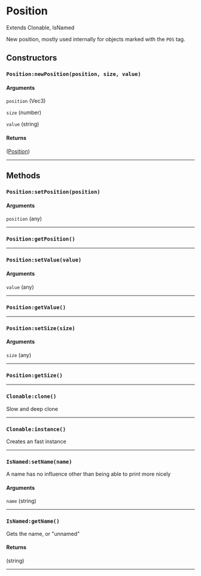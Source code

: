 # Position
Extends Clonable, IsNamed

New position, mostly used internally for objects marked with the `POS` tag.
## Constructors
### `Position:newPosition(position, size, value)`

#### Arguments
`position` (Vec3) 

`size` (number) 

`value` (string) 

#### Returns
([Position](https://3dreamengine.github.io/3DreamEngine/docu/classes/position)) 


_________________

## Methods
### `Position:setPosition(position)`

#### Arguments
`position` (any) 


_________________

### `Position:getPosition()`


_________________

### `Position:setValue(value)`

#### Arguments
`value` (any) 


_________________

### `Position:getValue()`


_________________

### `Position:setSize(size)`

#### Arguments
`size` (any) 


_________________

### `Position:getSize()`


_________________

### `Clonable:clone()`
Slow and deep clone

_________________

### `Clonable:instance()`
Creates an fast instance

_________________

### `IsNamed:setName(name)`
A name has no influence other than being able to print more nicely
#### Arguments
`name` (string) 


_________________

### `IsNamed:getName()`
Gets the name, or "unnamed"
#### Returns
(string) 


_________________

